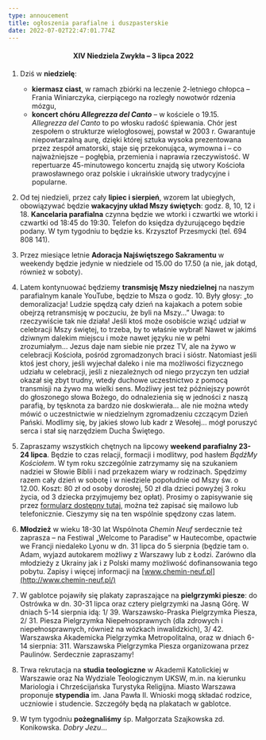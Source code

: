 ```yaml
---
type: annoucement
title: ogłoszenia parafialne i duszpasterskie
date: 2022-07-02T22:47:01.774Z
---
```

<!--StartFragment-->

<h4 style="text-align:center;">XIV Niedziela Zwykła – 3 lipca 2022</h4>

1. Dziś w **niedzielę**:

   * **kiermasz ciast**, w ramach zbiórki na leczenie 2-letniego chłopca – Frania Winiarczyka, cierpiącego na rozległy nowotwór rdzenia mózgu,
   * **koncert chóru *Allegrezza del Canto*** – w kościele o 19.15. \
     *Allegrezza del Canto* to po włosku radość śpiewania. Chór jest zespołem o strukturze wielogłosowej, powstał w 2003 r. Gwarantuje niepowtarzalną aurę, dzięki której sztuka wysoka prezentowana przez zespół amatorski, staje się przekonująca, wymowna i – co najważniejsze – pogłębia, przemienia i naprawia rzeczywistość. W repertuarze 45-minutowego koncertu znajdą się utwory Kościoła prawosławnego oraz polskie  i ukraińskie utwory tradycyjne i popularne.
2. Od tej niedzieli, przez cały **lipiec i sierpień**, wzorem lat ubiegłych, obowiązywać będzie **wakacyjny układ Mszy świętych**: godz. 8, 10, 12 i 18. **Kancelaria parafialna** czynna będzie we wtorki i czwartki we wtorki i czwartki od 18:45 do 19:30. Telefon do księdza dyżurującego będzie podany. W tym tygodniu to będzie ks. Krzysztof Przesmycki (tel. 694 808 141).
3. Przez miesiące letnie **Adoracja Najświętszego Sakramentu** w weekendy będzie jedynie w niedziele od 15.00 do 17.50 (a nie, jak dotąd, również w soboty).
4. Latem kontynuować będziemy **transmisję Mszy niedzielnej** na naszym parafialnym kanale YouTube, będzie to Msza o godz. 10. Były głosy: „to demoralizacja! Ludzie spędzą cały dzień na kajakach a potem sobie obejrzą retransmisję w poczuciu, że byli na Mszy…” Uwaga: to rzeczywiście tak nie działa! Jeśli ktoś może osobiście wziąć udział w celebracji Mszy świętej, to trzeba, by to właśnie wybrał! Nawet w jakimś dziwnym dalekim miejscu i może nawet języku nie w pełni zrozumiałym… Jezus daje nam siebie nie przez TV, ale na żywo w celebracji Kościoła, pośród zgromadzonych braci i sióstr. Natomiast jeśli ktoś jest chory, jeśli wyjechał daleko i nie ma możliwości fizycznego udziału w celebracji, jeśli z niezależnych od niego przyczyn ten udział okazał się zbyt trudny, wtedy duchowe uczestnictwo z pomocą transmisji na żywo ma wielki sens. Możliwy jest też późniejszy powrót do głoszonego słowa Bożego, do odnalezienia się w jedności z naszą parafią, by tęsknota za bardzo nie doskwierała… ale nie można wtedy mówić o uczestnictwie w niedzielnym zgromadzeniu czczącym Dzień Pański. Modlimy się, by jakieś słowo lub kadr z Wesołej… mógł poruszyć serca i stał się narzędziem Ducha Świętego.
5. Zapraszamy wszystkich chętnych na lipcowy **weekend parafialny 23-24 lipca**. Będzie to czas relacji, formacji i modlitwy, pod hasłem *BądźMy Kościołem*. W tym roku szczególnie zatrzymamy się na szukaniem nadziei w Słowie Biblii i nad przekazem wiary w rodzinach. Spędzimy razem cały dzień w sobotę i w niedziele popołudnie od Mszy św. o 12.00. Koszt: 80 zł od osoby dorosłej, 50 zł dla dzieci powyżej 3 roku życia, od 3 dziecka przyjmujemy bez opłat). Prosimy o zapisywanie się przez [formularz dostępny tutaj](https://forms.gle/pKY3dQm1vUvkBeiT8), można też zapisać się mailowo lub telefonicznie. Cieszymy się na ten wspólnie spędzony czas latem.
6. **Młodzież** w wieku 18-30 lat Wspólnota *Chemin Neuf* serdecznie też zaprasza – na Festiwal „Welcome to Paradise” w Hautecombe, opactwie we Francji niedaleko Lyonu w dn. 31 lipca do 5 sierpnia (będzie tam o. Adam, wyjazd autokarem możliwy z Warszawy lub z Łodzi. Zarówno dla młodzieży z Ukrainy jak i z Polski mamy możliwość dofinansowania tego pobytu. Zapisy i więcej informacji na [www.chemin-neuf.pl](http://www.chemin-neuf.pl/)
7. W gablotce pojawiły się plakaty zapraszające na **pielgrzymki piesze**: do Ostrówka w dn. 30-31 lipca oraz cztery pielgrzymki na Jasną Górę. W dniach 5-14 sierpnia idą: 1/ 39. Warszawsko-Praska Pielgrzymka Piesza, 2/ 31. Piesza Pielgrzymka Niepełnosprawnych (dla zdrowych i niepełnosprawnych, również na wózkach inwalidzkich), 3/ 42. Warszawska Akademicka Pielgrzymka Metropolitalna, oraz w dniach 6-14 sierpnia: 311. Warszawska Pielgrzymka Piesza organizowana przez Paulinów. Serdecznie zapraszamy!
8. Trwa rekrutacja na **studia teologiczne** w Akademii Katolickiej w Warszawie oraz Na Wydziale Teologicznym UKSW, m.in. na kierunku Mariologia i Chrześcijańska Turystyka Religijna. Miasto Warszawa proponuje **stypendia** im. Jana Pawła II. Wnioski mogą składać rodzice, uczniowie i studencie. Szczegóły będą na plakatach w gablotce. 
9. W tym tygodniu **pożegnaliśmy** śp. Małgorzata Szajkowska zd. Konikowska. *Dobry Jezu*…

<!--EndFragment-->